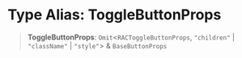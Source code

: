 # Type Alias: ToggleButtonProps

> **ToggleButtonProps**: `Omit`\<`RACToggleButtonProps`, `"children"` \| `"className"` \| `"style"`\> & `BaseButtonProps`
